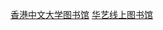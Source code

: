 [香港中文大学图书馆](http://www.usc.cuhk.edu.hk/home)
[华艺线上图书馆](https://www.airitilibrary.com/Search/alJnlbrowse)
